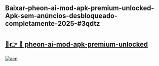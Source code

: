 ## Baixar-pheon-ai-mod-apk-premium-unlocked-Apk-sem-anúncios-desbloqueado-completamente-2025-#3qdtz

# <h2><a href="https://ainizakaria.my?title=pheon-ai-mod-apk-premium-unlocked&ref=22M">🔗👉 🔴 pheon-ai-mod-apk-premium-unlocked</a></h2>

[![acn](https://github.com/user-attachments/assets/0f9c940e-d8b0-45ae-aac7-cd30a18b3e1c)](https://ainizakaria.my?title=pheon-ai-mod-apk-premium-unlocked&ref=22M)

